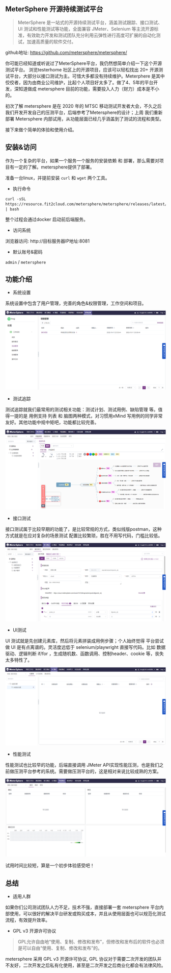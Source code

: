 ## MeterSphere 开源持续测试平台

> MeterSphere 是一站式的开源持续测试平台，涵盖测试跟踪、接口测试、UI 测试和性能测试等功能，全面兼容 JMeter、Selenium 等主流开源标准，有效助力开发和测试团队充分利用云弹性进行高度可扩展的自动化测试，加速高质量的软件交付。

github地址: https://github.com/metersphere/metersphere/


你可能已经知道或听说过了MeterSphere平台，我仍然想简单介绍一下这个开源测试平台。 浏览testerhome 社区上的开源项目，应该可以轻松找出 20+ 开源测试平台，大部分以接口测试为主。可惜大多都没有持续维护。Meterphere 是其中佼佼者，因为由商业公司维护，比起个人项目好太多了。做了4、5年的平台开发，深知道做成 metersphere 目前的功能，需要投入人力（财力）成本是不小的。


初次了解 metersphere 是在 2020 年的 MTSC 移动测试开发者大会，不久之后我们开发开发自己的压测平台，后端参考了Metersphere的设计；上周 我们重新部署 Metersphere 内部试用，从功能层面已经几乎涵盖到了测试的流程和类型。

接下来做个简单的体验和使用介绍。



## 安装&访问

作为一个复杂的平台，如果一个服务一个服务的安装依赖 和 部署，那么需要对项目有一定的了解。metersphere提供了部署。


准备一台linux，并提前安装 `curl` 和 `wget` 两个工具。

* 执行命令

```shell
curl -sSL https://resource.fit2cloud.com/metersphere/metersphere/releases/latest/download/quick_start.sh | bash
```

整个过程会通过docker 启动前后端服务。

* 访问系统

浏览器访问: http://目标服务器IP地址:8081

* 默认账号&密码

`admin` / `metersphere`


## 功能介绍

* 系统设置

系统设置中包含了用户管理，完善的角色&权限管理，工作空间和项目。

![](./images/metersphere_01.png)


* 测试追踪

测试追踪就我们最常用的测试相关功能：测试计划、测试用例、缺陷管理 等。值得一提的是 用例支持 列表 和 脑图两种模式，对习惯用xMind 写用例的同学非常友好。其他功能中规中矩吧，功能都比较完善。

![](./images/metersphere_02.png)

* 接口测试

接口测试属于比较早期的功能了，是比较常规的方式，类似线版postman，这种方式就是在应对复杂的场景测试 配置比较繁琐，胜在不用写代码，门槛比较低。

![](./images/metersphere_03.png)

* UI测试

UI 测试就是先创建元素库，然后将元素拼装成用例步骤；个人始终觉得 平台尝试做 UI 是有点离谱的。灵活度远低于 selenium/playwright 直接写代码。比如 数据驱动、逻辑判断 if/for ，生成随机数、函数调用、控制header、cookie 等，丧失太多特性了。

![](./images/metersphere_04.png)


* 性能测试

性能测试也比较早的功能，后端直接调用 JMeter API实现性能压测，也是我们之前做压测平台参考的系统。需要做压测平台的，这是相对来说比较成熟的方案。

![](./images/metersphere_05.png)

试用时间比较短，算是一个初步体验感受吧！

## 总结

* 适用人群

如果你们公司测试团队人力不足，技术不强，直接部署一套 metersphere 平台内部使用，可以很好的解决平台研发或购买成本，并且从使用层面也可以规范化测试流程，有效提升效率。

* GPL v3 开源许可协议

> GPL允许自由地“使用、复制、修改和发布”，但修改和发布后的软件也必须是可以自由“使用、复制、修改和发布”的。

metersphere 采用 GPL v3 开源许可协议, GPL 协议对于需要二次开发的团队并不友好，二次开发之后私有化使用，甚至是二次开发之后商业化都会有法律风险。

